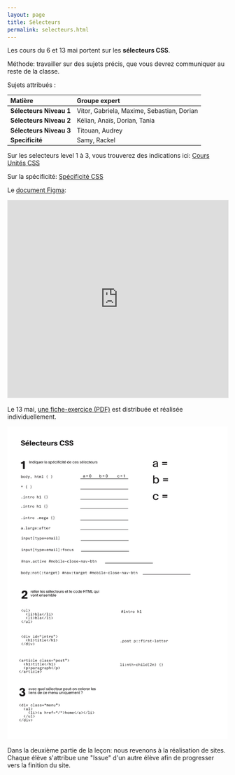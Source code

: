 ```yaml
---
layout: page
title: Sélecteurs
permalink: selecteurs.html
---
```


Les cours du 6 et 13 mai portent sur les **sélecteurs CSS**.

Méthode: travailler sur des sujets précis, que vous devrez communiquer au reste de la classe.

Sujets attribués :

| Matière    | Groupe expert |
|:------- |:----------------- |
| **Sélecteurs Niveau 1** | Vitor, Gabriela, Maxime, Sebastian, Dorian      |
| **Sélecteurs Niveau 2** | Kélian, Anaïs, Dorian, Tania  |
| **Sélecteurs Niveau 3** | Titouan, Audrey      |
| **Specificité** | Samy, Rackel      |


Sur les selecteurs level 1 à 3, vous trouverez des indications ici: [Cours Unités CSS](https://cours-web.ch/css/units.html)

Sur la spécificité: [Spécificité CSS](https://cours-web.ch/css/specificite.html)

Le [document Figma](https://www.figma.com/file/wC9KWXYMjmjng1pA0Ns2hH/CSS-Selectors-ID402): 

<iframe style="border: 1px solid rgba(0, 0, 0, 0.1);" width="100%" height="450" src="https://www.figma.com/embed?embed_host=share&url=https%3A%2F%2Fwww.figma.com%2Ffile%2FwC9KWXYMjmjng1pA0Ns2hH%2FCSS-Selectors-(ID402)%3Fnode-id%3D0%253A1" allowfullscreen></iframe>

Le 13 mai, [une fiche-exercice (PDF)](img/selecteurs/selecteurs-css-questions.pdf) est distribuée et réalisée individuellement.

![Fiche-exercice](img/selecteurs/selecteurs-css-questions.jpg)

Dans la deuxième partie de la leçon: nous revenons à la réalisation de sites. Chaque élève s'attribue une "Issue" d'un autre élève afin de progresser vers la finition du site.

